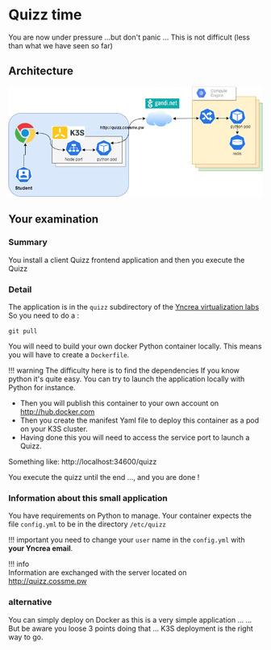 # Quizz time 
You are now under pressure ...but don't panic ... 
This is not difficult (less than what we have seen so far)

## Architecture
![K8SExam](./files/kubernetes/quizzExam.png "Quizz Exam")

## Your examination

### Summary
You install a client Quizz frontend application and then you execute the Quizz

### Detail
The application is in the `quizz` subdirectory of the [Yncrea virtualization labs](https://github.com/omerlin/yncrea-virtualization-labs.git)
So you need to do a :

```
git pull
```

You will need to build your own docker Python container locally.
This means you will have to create a `Dockerfile`.

!!! warning
    The difficulty here is to find the dependencies
    If you know python it's quite easy. 
    You can try to launch the application locally with Python for instance.

* Then you will publish this container to your own account on http://hub.docker.com
* Then you create the manifest Yaml file to deploy this container as a pod on your K3S cluster.
* Having done this you will need to access the service port to launch a Quizz.

Something like:
http://localhost:34600/quizz

You execute the quizz until the end ..., and you are done !

### Information about this small application
You have requirements on Python to manage.
Your container expects the file `config.yml` to be in the directory `/etc/quizz`

!!! important
    you need to change your `user` name in the `config.yml` with **your Yncrea email**.

!!! info    
    Information are exchanged with the server located on http://quizz.cossme.pw

### alternative
You can simply deploy on Docker as this is a very simple application ...
... But be aware you loose 3 points doing that ... K3S deployment is the right way to go.

